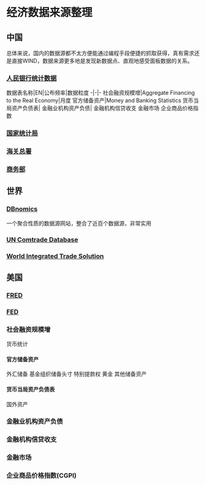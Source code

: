 # 经济数据来源整理

## 中国

总体来说，国内的数据源都不太方便能通过编程手段便捷的抓取获得，真有需求还是直接WIND，数据来源更多地是发现新数据点、直观地感受面板数据的关系。

### [人民银行统计数据](http://www.pbc.gov.cn/diaochatongjisi/116219/index.html)

数据表名称|EN|公布频率|数据粒度
-|-|-
社会融资规模增|Aggregate Financing to the Real Economy|月度
官方储备资产|Money and Banking Statistics
货币当局资产负债表|
金融业机构资产负债|
金融机构信贷收支
金融市场
企业商品价格指数

### [国家统计局](https://data.stats.gov.cn/index.htm)

### [海关总署](http://www.customs.gov.cn/customs/302249/zfxxgk/2799825/302274/index.html)

### [商务部](http://opendata.mofcom.gov.cn/front/data)

## 世界

### [DBnomics](https://db.nomics.world)

一个聚合性质的数据源网站，整合了近百个数据源，非常实用

### [UN Comtrade Database](https://comtrade.un.org/)

[](https://unstats.un.org/wiki/display/comtrade)

### [World Integrated Trade Solution](https://wits.worldbank.org/Default.aspx?lang=en)

## 美国

### [FRED](https://fred.stlouisfed.org)

### [FED](https://www.federalreserve.gov)


### 社会融资规模增
 货币统计

#### 官方储备资产

外汇储备
基金组织储备头寸
特别提款权
黄金
其他储备资产

#### 货币当局资产负债表

国外资产

### 金融业机构资产负债

### 金融机构信贷收支

### 金融市场

### 企业商品价格指数(CGPI)
